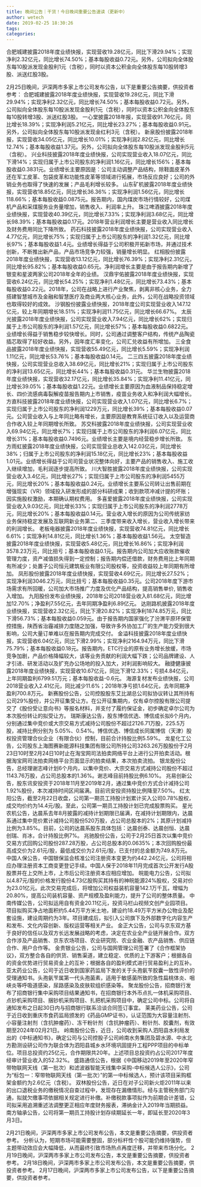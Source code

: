 ```yaml
---
title: 晚间公告｜干货！今日晚间重要公告速读（更新中）
author: wetech
date: 2019-02-25 18:30:26
tags: 
categories: 
---
```

合肥城建披露2018年度业绩快报，实现营收19.28亿元，同比下滑29.94%；实现净利2.32亿元，同比增长74.50%；基本每股收益0.72元。另外，公司拟向全体股东每10股派发现金股利1元（含税），同时以资本公积金向全体股东每10股转增3股、派送红股3股。
<!-- more -->
2月25日晚间，沪深两市多家上市公司发布公告，以下是重要公告摘要，供投资者参考：
合肥城建披露2018年度业绩快报，实现营收19.28亿元，同比下滑29.94%；实现净利2.32亿元，同比增长74.50%；基本每股收益0.72元。另外，公司拟向全体股东每10股派发现金股利1元（含税），同时以资本公积金向全体股东每10股转增3股、派送红股3股。
一心堂披露2018年报，实现营收91.76亿元，同比增长18.39%；实现净利润5.21亿元，同比增长23.27%；基本每股收益0.91元。另外，公司拟向全体股东每10股派发现金红利3元（含税）。
新泉股份披露2018年报，实现营收34.05亿元，同比增长10.01%；实现净利润2.82亿元，同比增长12.74%；基本每股收益1.37元。另外，公司拟向全体股东每10股派发现金股利5元（含税）。
兴业科技披露2018年度业绩快报，公司实现营业收入18.07亿元，同比下滑14%；实现归属于上市公司股东的净利润1.16亿元，同比增长156%；基本每股收益0.3831元。业绩增长主要原因是：公司主动调整产品结构，除鞋面皮革外还在军工皮革、包袋皮革和功能性皮革等领域进行拓展，市场反应良好；公司的外销业务也取得了快速的发展；产品毛利增长较多。
山东矿机披露2018年度业绩快报，实现营收18.85亿元，同比增长36.36%；实现净利润1.56亿元，同比增长118.66%；基本每股收益0.0875元。报告期内，国内煤炭市场行情较好，公司煤机产品和采煤服务业务量增加，销售收入、利润率上升。
珠江啤酒披露2018年度业绩快报，实现营收40.39亿元，同比增长7.33%；实现净利润3.68亿元，同比增长98.39%；基本每股收益0.17元。2018年营业利润增长主要是营业收入同比增长及财务费用同比下降所致。
药石科技披露2018年度业绩快报，公司实现营业收入4.77亿元，同比增长75%；实现归属于上市公司股东的净利润1.32亿元，同比增长97%；基本每股收益1.4元。业绩增长得益于公司积极开拓新市场，并通过技术创新，不断推出新产品，产品市场竞争力较强，销量增长明显。
红相股份披露2018年度业绩快报，实现营收13.12亿元，同比增长76.39%；实现净利2.31亿元，同比增长95.82%；基本每股收益0.65元。净利润增长主要是由于报告期内新增了银变和星波两家公司2018年全年的业绩。
汉鼎宇佑披露2018年度业绩快报，实现营收6.24亿元，同比增长54.25%；实现净利1.48亿元，同比增长73.43%；基本每股收益0.22元。2018年，公司在战略上进行产业聚焦，剥离非核心业务，全力搭建智慧城市及金融和智慧医疗及商业两大核心业务，此外，公司在战略投资领域也取得较好的成效。
沙钢股份披露业绩快报，2018年度公司实现营业收入147.12亿元，较上年同期增长18.51%；实现净利润11.75亿元，同比增长66.67%。
太辰光披露2018年度业绩快报，公司实现营业收入7.94亿元，同比增长62%；实现归属于上市公司股东的净利润1.57亿元，同比增长57%；基本每股收益0.6822元。业绩增长得益于销售稳步较快增长。同时，公司通过调整客户结构，传统产品陶瓷插芯取得了较好收益。另外，因年度汇率变化，公司汇兑收益有所增加。
三全食品披露2018年度业绩快报，实现营收55.49亿元，同比增长5.59%；实现净利润1.11亿元，同比增长53.76%；基本每股收益0.14元。
二三四五披露2018年度业绩快报，公司实现营业总收入38.69亿元，同比增长21%；实现归属于上市公司股东的净利润13.65亿元，同比增长44%；基本每股收益0.31元。
华兰生物披露2018年度业绩快报，实现营收32.17亿元，同比增长35.84%；实现净利11.41亿元，同比增长39.05%；基本每股收益1.22元。业绩增长主要原因为血液制品保持稳定增长、四价流感病毒裂解疫苗报告期内上市销售，疫苗业务收入和净利润大幅增长。
方直科技披露2018年度业绩快报，公司实现营业收入1.07亿元，同比增长6.7%；实现归属于上市公司股东的净利润1229万元，同比增长39%；基本每股收益0.07元。公司营业收入与上年同比略有增长，主要原因是教育系统征订收入以及运营商合作收入较上年同期增长所致。
苏交科披露2018年度业绩快报，公司实现营业收入69.94亿元，同比增长7%；实现归属于上市公司股东的净利润6.07亿元，同比增长31%；基本每股收益0.7496元。业绩增长主要是境内经营稳步增长所致。
东方雨虹披露2018年度业绩快报，公司实现营业总收入142.03亿元，同比增长38%；归属于上市公司股东的净利润15.18亿元，同比增长23%；基本每股收益1.01元。业绩增长得益于公司司营业状况整体向好，主要产品的销售收入、施工收入继续增加，毛利润逐步提高所致。
川大智胜披露2018年度业绩快报，公司实现营业收入3.4亿元，同比增长27%；实现归属于上市公司股东的净利润5455万元，同比增长20%；基本每股收益0.24元。业绩增长主要系公司转让出售前期在增强现实（VR）领域投入研发形成的部分科研成果；收到款项冲减计提的坏账；因实施股权激励，本期确认期权费用。
多喜爱披露2018年度业绩快报，公司实现营业收入9.03亿元，同比增长33%；实现归属于上市公司股东的净利润2778万元，同比增长20%；基本每股收益0.14元。营业收入增长的原因为公司传统家纺业务保持稳定发展及互联网新业务第二、三季度带来收入增长，营业收入增长带来的利润增长。
老板电器披露2018年度业绩快报，实现营收74.81亿元，同比增长6.61%；实现净利14.81亿元，同比增长1.36%；基本每股收益1.56元。
太空智造披露2018年度业绩快报，实现营收5.48亿元，同比增长16.86%；实现净利润3578.23万元，同比扭亏；基本每股收益0.1元。报告期内公司加大应收账款催收管理力度，资产减值损失得到一定控制；报告期内偿还借款，财务费用比上年同期有所减少；处置子公司恒元建筑板业有限公司股权等，投资收益较上年同期有所增加。
凤形股份披露2018年度业绩快报，实现营收4.69亿元，同比增长27.52%；实现净利润3046.2万元，同比扭亏；基本每股收益0.35元。公司2018年度下游市场需求有所回暖，公司加大市场推广力度及优化产品结构，提高销售单价, 销售收入增加。
九阳股份发布业绩快报，2018年公司2018营业收入81.68亿元，同比增加12.70%；净盈利7.55亿元，去年同期净盈利6.89亿元。
达刚路机披露2018年度业绩快报，实现营收2.32亿元，同比下滑20.82%；实现净利1874.85万元，同比下滑56.73%；基本每股收益0.059元。由于报告期内国家强化了汾渭平原环保管控措施，陕西省治霾减排力度随之加强，导致许多外协加工厂的生产能力受到很大影响，公司大量订单难以在报告期内完成交付。
金溢科技披露2018年度业绩快报，实现营收6.04亿元，同比下滑2.99%；实现净利2164.94万元，同比下滑75.79%；基本每股收益0.18元。报告期内，ETC行业的原有业务增长放缓，市场竞争加剧，产品价格降幅较大，该等业务贡献的利润大幅下跌；公司品牌建设、人才引进、研发活动以及扩充办公场地的投入加大，对利润影响较大。
融捷健康披露2018年度业绩快报，实现营收10.67亿元，同比下滑12.33%；亏损4.84亿元，上年同期盈利6799.51万元；基本每股收益-0.6元。
海源复材发布业绩快报，公司2018营业收入2.41亿元，同比减少11.6%；2018年净亏损1.64亿元，去年同期净盈利700.8万元。
新赛股份公告，公司控股股东艾比湖总公司拟协议转让其所持有公司29%股份，并公开征集受让方。在公开征集期内，仅有卓尔控股有限公司提交了《股份受让意向书》等报名材料，并支付了履约保证金，初步确定卓尔公司为本次股份转让的拟受让方。
瑞斯康达公告，股东博信优选、博信成长拟6个月内，分别通过集中竞价或大宗交易方式减持公司股份不超过2126.71万股，225.5万股，减持比例分别为 5.05%、0.54%。博信优选、博信成长同属博信（天津）股权投资管理合伙企业（有限合伙）控制，目前合计持股比例5.59%。
龙星化工公告，公司股东上海图赛新能源科技集团有限公司所持公司3263.26万股股份于2月23日10时至2月24日10时止在淘宝网司法拍卖网络平台上进行公开拍卖活动。根据淘宝网司法拍卖网络平台页面显示的拍卖结果，本次拍卖流拍。
银龙股份公告，总经理谢志峰计划6个月内，以集中竞价、大宗交易方式减持公司股份不超过1143.76万股，占公司总股本的1.36%。谢志峰目前持股比例6.10%。
兆易创新公告，股东讯安投资于2018年11月至2019年2月，通过集中竞价方式合计减持公司1.92%股份，本次减持时间区间届满。目前讯安投资持股比例降至7.50%。
红太阳公告，截至2月22日收盘，公司第一期员工持股计划累计买入公司0.78%股权，成交均价约为14.4元/股。至此，公司第一期员工持股计划已完成股票购买。
星光农机公告，达晨系去年8月披露的减持计划期限已届满，在减持计划期限内，达晨系通过集中竞价累计减持公司股份520万股，占公司总股本的2%；其原计划减持比例为3.85%。目前，公司的达晨系股东具体包括：达晨创泰、达晨创恒、达晨创瑞、肖冰，合计持股比例7%。
兆驰股份公告，公司于2月25日首次以集中竞价交易方式回购公司股份287.28万股，占公司总股本的0.0635%；本次回购股份最高成交价为2.61元/股，最低成交价为2.61元/股，已支付的总金额为749.8万元。
中国人保公告，中国银保监会核准公司注册资本变更为约442.24亿元，公司将相应办理注册资本工商变更登记手续。中国人保于2018年11月完成首次公开发行A股股票并在上交所上市，上市后公司注册资本应相应增加。
皖能电力公告，公司拟以4.87元/股的价格发行股份4.73亿股购买其持有的神皖能源24%股权，交易对价为23.01亿元。此次交易完成后，将增加公司权益装机容量142.1万千瓦，增幅为20.80%，提高公司装机容量、资产规模及盈利能力，提升了公司的整体质量。
中南传媒公告，公司拟运用自有资金20.11亿元，投资马栏山视频文创产业园项目。项目拟购买净占地面积约5.44万平方米土地，建设约18.49万平方米办公物业及配套设施，建设周期约为3年。项目建成后，拟引入公司旗下及外部数字化内容生产和发布、文化内容创新、版权运营等相关产业。
金正大公告，公司与京东双方基于良好的信任以及双方长远发展战略的考虑，决定在农业全产业链开展合作。双方合作涉及产品销售、京东农场项目、农业研究院、农业金融、农产品销售、供应链合作、用户合作等。
金贵银业公告，公司与国网管理公司签署了《合作框架协议》，双方整合各自的供货、销售渠道，建立稳定、优质的上下游客户；根据各自的资金优势进行贸易资金上的互补；根据各自的盈利模式进行贸易盈利上的互补。
亚太药业公告，公司于近日收到国家药监局下发的关于头孢氨苄胶囊一致性评价的受理通知书。头孢氨苄属第一代头孢菌素，适用于敏感菌所致的急性扁桃体炎、咽峡炎等呼吸道感染，尿路感染及皮肤软组织感染等。
聚龙股份公告，招商银行发布了招商银行集中采购项目结果通知书，在招商银行本外币点扎一体机采购项目、点钞机采购项目、捆钞机采购项目、扎把机采购项目中，确定公司中标。公司将自通知发布之日起30日内与招商银行联系洽谈合同签订事宜。
莱美药业公告，公司于近日收到重庆市食药监局颁发的《药品GMP证书》，认证范围为大容量注射剂、小容量注射剂（含抗肿瘤药）、冻干粉针剂（含抗肿瘤药）、粉针剂、胶囊剂，有效期至2024年02月21日。
岭南股份公告，近日，公司收到采购人泗阳县水利局发出的《中标通知书》，确定公司与公司控股子公司岭南水务集团及碧水源、中水北方勘测设研公司作为联合体为泗阳县城乡水环境巩固提升工程PPP项目的中标单位。项目总投资约25亿元，合作期限共20年。上述项目总投资约占公司2017年度经审计营业收入的52.32%。
盛路通信公告，根据《中国移动2019年至2020年窄带物联网天线（第一批次）和滤波器智能天线集中采购-中标候选人公示》，公司为“标包一：窄带物联网天线（第一批次）”的第一中标候选人，预计该项目采购框架金额约为2.6亿元（含税）。
双林股份公告，近日在对子公司新火炬2011年以来的出口退税业务的缴税情况自查过程中，发现存在漏缴情形。经与主管税务部门沟通，拟就欠缴事项依据相关规定进行补缴。补缴税款事项拟作为前期会计差错，公司拟采用追溯重述法调整更正相应年度财务报表，滞纳金计入2019年当期损益。
南方轴承公告，公司将第一期员工持股计划存续期延长一年，即延长至2020年3月3日。
 
 
2月21日晚间，沪深两市多家上市公司发布公告，本文是重要公告摘要，供投资者参考。
分析认为，短期市场可能需要整固，部分标杆性个股可能仍维持强势，但主题带动效应会大幅降低，从而最终引致市场热点再度迁移，并带来市场分化。
2月19日晚间，沪深两市多家上市公司发布公告，本文是重要公告摘要，供投资者参考。
2月18日晚间，沪深两市多家上市公司发布公告，本文是重要公告摘要，供投资者参考。
2月17日晚间，沪深两市多家上市公司发布公告，以下是重要公告摘要，供投资者参考。
